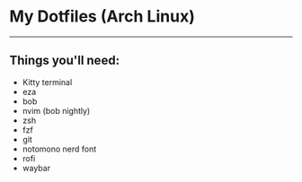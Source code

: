 # My Dotfiles (Arch Linux)
---

## Things you'll need:
- Kitty terminal
- eza
- bob
- nvim (bob nightly)
- zsh
- fzf
- git
- notomono nerd font
- rofi
- waybar

